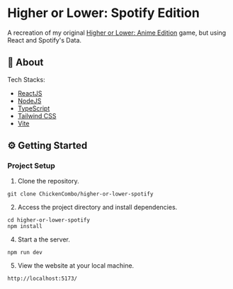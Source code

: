 # Higher or Lower: Spotify Edition

A recreation of my original [Higher or Lower: Anime Edition](https://github.com/ChickenCombo/higher-or-lower-anime) game, but using React and Spotify's Data.

## 📄 About

Tech Stacks:

- [ReactJS](https://reactjs.org/)
- [NodeJS](https://nodejs.org/en/)
- [TypeScript](https://www.typescriptlang.org/)
- [Tailwind CSS](https://tailwindcss.com/)
- [Vite](https://vitejs.dev/)

## ⚙️ Getting Started

### Project Setup

1. Clone the repository.

```
git clone ChickenCombo/higher-or-lower-spotify
```

2. Access the project directory and install dependencies.

```
cd higher-or-lower-spotify
npm install
```

4. Start a the server.

```
npm run dev
```

5. View the website at your local machine.

```
http://localhost:5173/
```